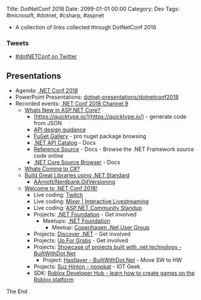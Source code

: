 Title: DotNetConf 2018
Date: 2099-01-01 00:00
Category: Dev
Tags: #microsoft, #dotnet, #csharp, #aspnet

- A collection of links collected through DotNetConf 2018

### Tweets

* [#dotNETConf on Twitter](https://twitter.com/hashtag/dotNETConf?src=hash)

## Presentations

* Agenda: [.NET Conf 2018](https://www.dotnetconf.net/Agenda)
* PowerPoint Presentations: [dotnet-presentations/dotnetconf2018](https://github.com/dotnet-presentations/dotnetconf2018/tree/master/Technical/Decks)
* Recorded events: [.NET Conf 2018 Channel 9](https://channel9.msdn.com/Events/dotnetConf/2018)
    * [Whats New in ASP.NET Core?](https://channel9.msdn.com/Events/dotnetConf/2018/S104)
        * [https://quicktype.io/](https://quicktype.io/) - generate code from JSON
        * [API design guidance](https://docs.microsoft.com/en-us/azure/architecture/best-practices/api-design)
        * [FuGet Gallery](https://www.fuget.org/) - pro nuget package browsing
        * [.NET API Catalog](https://apisof.net/) - Docs
        * [Reference Source](https://referencesource.microsoft.com/) - Docs - Browse the .NET Framework source code online
        * [.NET Core Source Browser](https://source.dot.net/) - Docs
    * [Whats Coming to C#?](https://channel9.msdn.com/Events/dotnetConf/2018/S103)
    * [Build Great Libraries using .NET Standard](https://channel9.msdn.com/Events/dotnetConf/2018/S107)
        * [AArnott/Nerdbank.GitVersioning](https://github.com/AArnott/Nerdbank.GitVersioning)
    * [Welcome to .NET Conf 2018!](https://channel9.msdn.com/Events/dotnetConf/2018/S102)
        * Live coding: [Twitch](https://www.twitch.tv/visualstudio)
        * Live coding: [Mixer | Interactive Livestreaming](https://mixer.com/visualstudio)
        * Live coding: [ASP.NET Community Standup](https://live.asp.net/)
        * Projects: [.NET Foundation](https://dotnetfoundation.org/) - Get involved
            * Meetups: [.NET Foundation](https://meetup.com/pro/dotnet)
                * Meetup: [Copenhagen .Net User Group](https://www.meetup.com/Copenhagen-Net-User-Group/)
        * Projects: [Discover .NET](https://discoverdot.net/) - Get involved
        * Projects: [Up For Grabs](https://up-for-grabs.net/#/) - Get involved
        * Projects: [Showcase of projects built with .net technology - BuiltWithDot.Net](https://builtwithdot.net/)
            * Project: [Hastlayer - BuiltWithDot.Net](https://builtwithdot.net/project/78/hastlayer) - Move SW to HW
        * Projects: [Suz Hinton - noopkat](https://noopkat.com/) - IOT Geek
        * SDK: [ Roblox Developer Hub - learn how to create games on the Roblox platform](https://www.robloxdev.com/)

The End